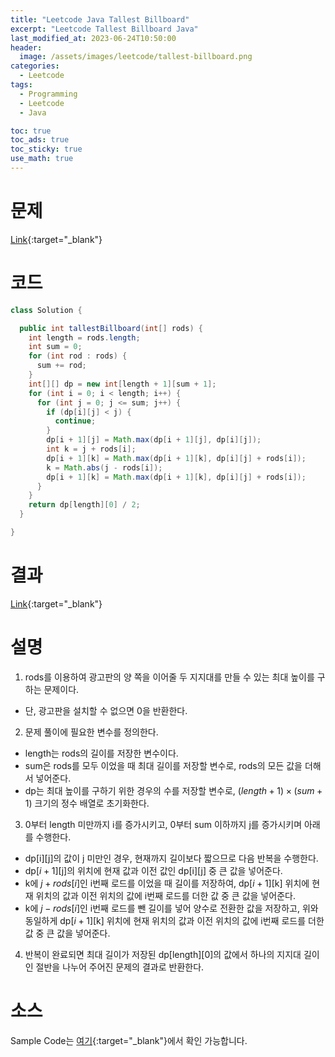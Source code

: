 ```yaml
---
title: "Leetcode Java Tallest Billboard"
excerpt: "Leetcode Tallest Billboard Java"
last_modified_at: 2023-06-24T10:50:00
header:
  image: /assets/images/leetcode/tallest-billboard.png
categories:
  - Leetcode
tags:
  - Programming
  - Leetcode
  - Java

toc: true
toc_ads: true
toc_sticky: true
use_math: true
---
```

# 문제
[Link](https://leetcode.com/problems/tallest-billboard){:target="_blank"}

# 코드
```java
class Solution {

  public int tallestBillboard(int[] rods) {
    int length = rods.length;
    int sum = 0;
    for (int rod : rods) {
      sum += rod;
    }
    int[][] dp = new int[length + 1][sum + 1];
    for (int i = 0; i < length; i++) {
      for (int j = 0; j <= sum; j++) {
        if (dp[i][j] < j) {
          continue;
        }
        dp[i + 1][j] = Math.max(dp[i + 1][j], dp[i][j]);
        int k = j + rods[i];
        dp[i + 1][k] = Math.max(dp[i + 1][k], dp[i][j] + rods[i]);
        k = Math.abs(j - rods[i]);
        dp[i + 1][k] = Math.max(dp[i + 1][k], dp[i][j] + rods[i]);
      }
    }
    return dp[length][0] / 2;
  }

}
```

# 결과
[Link](https://leetcode.com/problems/tallest-billboard/submissions/978215265/){:target="_blank"}

# 설명
1. rods를 이용하여 광고판의 양 쪽을 이어줄 두 지지대를 만들 수 있는 최대 높이를 구하는 문제이다.
- 단, 광고판을 설치할 수 없으면 0을 반환한다.

2. 문제 풀이에 필요한 변수를 정의한다.
- length는 rods의 길이를 저장한 변수이다.
- sum은 rods를 모두 이었을 때 최대 길이를 저장할 변수로, rods의 모든 값을 더해서 넣어준다.
- dp는 최대 높이를 구하기 위한 경우의 수를 저장할 변수로, $(length + 1) \times (sum + 1)$ 크기의 정수 배열로 초기화한다.

3. 0부터 length 미만까지 i를 증가시키고, 0부터 sum 이하까지 j를 증가시키며 아래를 수행한다.
- dp[i][j]의 값이 j 미만인 경우, 현재까지 길이보다 짧으므로 다음 반복을 수행한다.
- dp[$i + 1$][j]의 위치에 현재 값과 이전 값인 dp[i][j] 중 큰 값을 넣어준다.
- k에 $j + rods[i]$인 i번째 로드를 이었을 때 길이를 저장하여, dp[$i + 1$][k] 위치에 현재 위치의 값과 이전 위치의 값에 i번째 로드를 더한 값 중 큰 값을 넣어준다.
- k에 $j - rods[i]$인 i번째 로드를 뺀 길이를 넣어 양수로 전환한 값을 저장하고, 위와 동일하게 dp[$i + 1$][k] 위치에 현재 위치의 값과 이전 위치의 값에 i번째 로드를 더한 값 중 큰 값을 넣어준다.

4. 반복이 완료되면 최대 길이가 저장된 dp[length][0]의 값에서 하나의 지지대 길이인 절반을 나누어 주어진 문제의 결과로 반환한다.

# 소스
Sample Code는 [여기](https://github.com/GracefulSoul/leetcode/blob/master/src/main/java/gracefulsoul/problems/TallestBillboard.java){:target="_blank"}에서 확인 가능합니다.